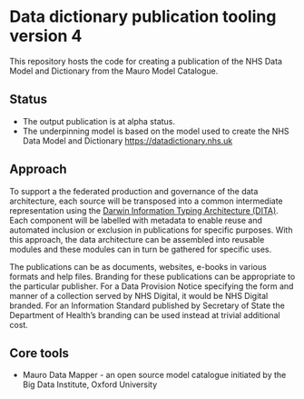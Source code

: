 # Data dictionary publication tooling version 4
This repository hosts the code for creating a publication of the NHS Data Model and Dictionary from the Mauro Model Catalogue.
## Status
* The output publication is at alpha status.  
* The underpinning model is based on the model used to create the NHS Data Model and Dictionary https://datadictionary.nhs.uk
## Approach
To support a the federated production and governance of the data architecture, each source will be transposed into a common intermediate representation using the [Darwin Information Typing Architecture (DITA)](https://docs.oasis-open.org/dita/dita/v1.3/dita-v1.3-part0-overview.html).  Each component  will be labelled with metadata to enable reuse and automated inclusion or exclusion in publications for specific purposes.  With this approach, the data architecture can be assembled into reusable modules and these modules can in turn be gathered for specific uses.

The publications can be as documents, websites, e-books in various formats and help files.  Branding for these publications can be appropriate to the particular publisher.  For a Data Provision Notice specifying the form and manner of a collection served by NHS Digital, it would be NHS Digital branded.  For an Information Standard published by Secretary of State the Department of Health’s branding can be used instead at trivial additional cost.
## Core tools
* Mauro Data Mapper - an open source model catalogue initiated by the Big Data Institute, Oxford University
